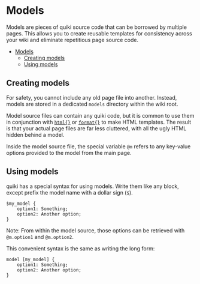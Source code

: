 # Models

Models are pieces of quiki source code that can be borrowed by multiple pages.
This allows you to create reusable templates for consistency across your wiki
and eliminate repetitious page source code.

* [Models](#models)
  * [Creating models](#creating-models)
  * [Using models](#using-models)

## Creating models

For safety, you cannot include any old page file into another. Instead, models are
stored in a dedicated `models` directory within the wiki root.

Model source files can contain any quiki code, but it is common to use them
in conjunction with [`html{}`](blocks.md#html) or [`format{}`](blocks.md#format)
to make HTML templates. The result is that your actual page files are far less
cluttered, with all the ugly HTML hidden behind a model.

Inside the model source file, the special variable `@m` refers to any key-value
options provided to the model from the main page.

## Using models

quiki has a special syntax for using models. Write them like any block,
except prefix the model name with a dollar sign (`$`).
```
$my_model {
    option1: Something;
    option2: Another option;
}
```
Note: From within the model source, those options can be retrieved with
`@m.option1` and `@m.option2`.

This convenient syntax is the same as writing the long form:
```
model [my_model] {
    option1: Something;
    option2: Another option;
}
```
